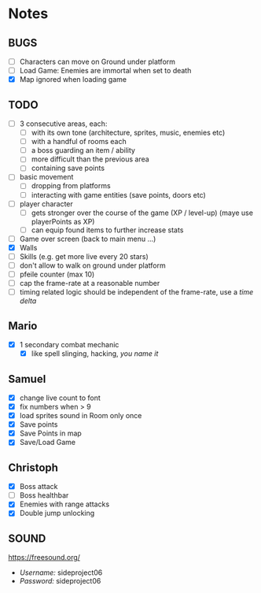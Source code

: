 # Notes

## BUGS

- [ ] Characters can move on Ground under platform
- [ ] Load Game: Enemies are immortal when set to death
- [X] Map ignored when loading game

## TODO

- [ ] 3 consecutive areas, each:
    - [ ] with its own tone (architecture, sprites, music, enemies etc)
    - [ ] with a handful of rooms each
    - [ ] a boss guarding an item / ability
    - [ ] more difficult than the previous area
    - [ ] containing save points
- [ ] basic movement
    - [ ] dropping from platforms
    - [ ] interacting with game entities (save points, doors etc)
- [ ] player character
    - [ ] gets stronger over the course of the game (XP / level-up) (maye use playerPoints as XP)
    - [ ] can equip found items to further increase stats
- [ ] Game over screen (back to main menu ...)
- [x] Walls
- [ ] Skills (e.g. get more live every 20 stars)
- [ ] don't allow to walk on ground under platform
- [ ] pfeile counter (max 10)
- [ ] cap the frame-rate at a reasonable number
- [ ] timing related logic should be independent of the frame-rate, use a *time delta*

## Mario
- [X] 1 secondary combat mechanic
    - [X] like spell slinging, hacking, *you name it*

## Samuel
- [X] change live count to font
- [X] fix numbers when > 9
- [X] load sprites sound in Room only once
- [X] Save points
- [X] Save Points in map
- [X] Save/Load Game

## Christoph
- [x] Boss attack
- [ ] Boss healthbar
- [x] Enemies with range attacks
- [x] Double jump unlocking

## SOUND
https://freesound.org/

- *Username:* sideproject06
- *Password:* sideproject06
